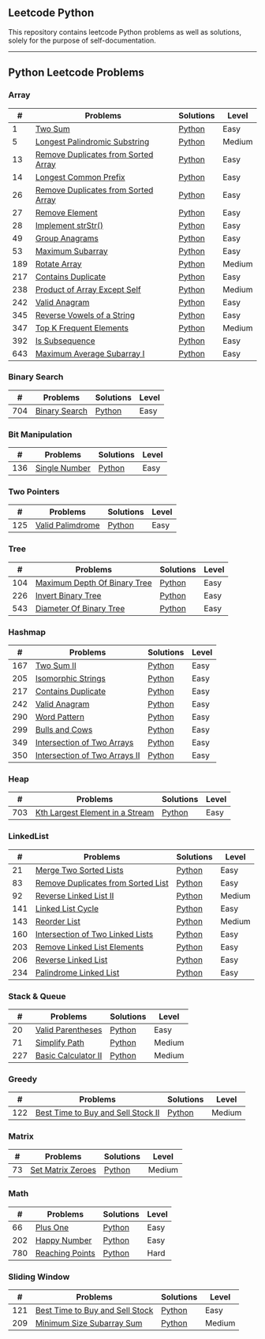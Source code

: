 ## Leetcode Python 
This repository contains leetcode Python problems as well as solutions, solely for the purpose of self-documentation.

---

## Python Leetcode Problems

### Array
| \# | Problems | Solutions | Level| 
|----|----------|-----------|------|
| 1 | [Two Sum](https://leetcode.com/problems/two-sum/) | [Python](./Array/1.%20Two%20Sum.py) | Easy |
| 5 | [Longest Palindromic Substring](https://leetcode.com/problems/longest-palindromic-substring/) | [Python](./Array/5.%20Longest%20Palindromic%20Substring.py) | Medium |
| 13 | [Remove Duplicates from Sorted Array](https://leetcode.com/problems/roman-to-integer/) | [Python](./Array/13.%20Roman%20to%20Integer.py) | Easy |
| 14 | [Longest Common Prefix](https://leetcode.com/problems/longest-common-prefix/) | [Python](./Array/14.%20Longest%20Common%20Prefix.py) | Easy |
| 26 | [Remove Duplicates from Sorted Array](https://leetcode.com/problems/remove-duplicates-from-sorted-array/) | [Python](./Array/26.%20Remove%20Duplicates%20from%20Sorted%20Array.py) | Easy |
| 27 | [Remove Element](https://leetcode.com/problems/remove-element/) | [Python](./Array/27.%20Remove%20Element.py) | Easy |
| 28 | [Implement strStr()](https://leetcode.com/problems/implement-strstr/) | [Python](./Array/28.%20Implement%20strStr().py) | Easy |
| 49 | [Group Anagrams](https://leetcode.com/problems/group-anagrams/) | [Python](./Array/49.%20Group%20Anagrams.py) | Easy |
| 53 | [Maximum Subarray](https://leetcode.com/problems/maximum-subarray/) | [Python](./Array/53.%20Maximum%20Subarray.py) | Easy |
| 189 | [Rotate Array](https://leetcode.com/problems/rotate-array/) | [Python](./Array/189.%20Rotate%20Array.py) | Medium |
| 217 | [Contains Duplicate](https://leetcode.com/problems/contains-duplicate/) | [Python](./Array/217.%20Contains%20Duplicates.py) | Easy |
| 238 | [Product of Array Except Self](https://leetcode.com/problems/product-of-array-except-self/) | [Python](./Array/238.%20Product%20of%20Array%20Except%20Self.py) | Medium |
| 242 | [Valid Anagram](https://leetcode.com/problems/valid-anagram/) | [Python](./Array/242.%20Valid%20Anagram.py) | Easy |
| 345 | [Reverse Vowels of a String](https://leetcode.com/problems/reverse-vowels-of-a-string/) | [Python](./Array/345.%20Reverse%20Vowels%20of%20a%20String.py) | Easy |
| 347 | [Top K Frequent Elements](https://leetcode.com/problems/top-k-frequent-elements/) | [Python](./Array/347.%20Top%20K%20Frequent%20Elements.py) | Medium |
| 392 | [Is Subsequence](https://leetcode.com/problems/is-subsequence/) | [Python](./Array/392.%20Is%20Subsequence.py) | Easy |
| 643 | [Maximum Average Subarray I](https://leetcode.com/problems/maximum-average-subarray-i/) | [Python](./Array/643.%20Maximum%20Average%20Subarray%20I.py) | Easy |

### Binary Search
| \# | Problems | Solutions | Level|
|----|----------|-----------|------|
| 704 | [Binary Search](https://leetcode.com/problems/binary-search/) | [Python](./Binary%20Search/704.%20Binary%20Search.py) | Easy |

### Bit Manipulation
| \# | Problems | Solutions | Level|
|----|----------|-----------|------|
| 136 | [Single Number](https://leetcode.com/problems/single-number/) | [Python](./Binary%Manipulation/136.%20Single%20Number.py) | Easy |

### Two Pointers
| \# | Problems | Solutions | Level|
|----|----------|-----------|------|
| 125 | [Valid Palimdrome](https://leetcode.com/problems/valid-palindrome/) | [Python](./Two%20Pointers/141.%20Valid%20Palindrome.py) | Easy |

### Tree
| \# | Problems | Solutions | Level|
|----|----------|-----------|------|
| 104 | [Maximum Depth Of Binary Tree](https://leetcode.com/problems/maximum-depth-of-binary-tree/) | [Python](./Tree/104.%20Maximum%20Depth%20Of%20Binary%20Tree.py) | Easy |
| 226 | [Invert Binary Tree](https://leetcode.com/problems/invert-binary-tree/) | [Python](./Tree/226.%20Invert%20Binary%20Tree.py) | Easy |
| 543 | [Diameter Of Binary Tree](https://leetcode.com/problems/diameter-of-binary-tree/) | [Python](./Tree/543.%20Diameter%20Of%20Binary%20Tree.py) | Easy |

### Hashmap
| \# | Problems | Solutions | Level|
|----|----------|-----------|------|
| 167 | [Two Sum II](https://leetcode.com/problems/two-sum-ii-input-array-is-sorted/) | [Python](./Hashmap/167.%20Two%20Sum%20II.py) | Easy |
| 205 | [Isomorphic Strings](https://leetcode.com/problems/isomorphic-strings/) | [Python](./Hashmap/205.%20Isomorphic%20Strings.py) | Easy |
| 217 | [Contains Duplicate](https://leetcode.com/problems/contains-duplicate/) | [Python](./Hashmap/217.%20Contains%20Duplicate.py) | Easy |
| 242 | [Valid Anagram](https://leetcode.com/problems/valid-anagram/) | [Python](./Hashmap/242.%20Valid%20Anagram.py) | Easy |
| 290 | [Word Pattern](https://leetcode.com/problems/word-pattern/) | [Python](./Hashmap/290.%20Word%20Pattern.py) | Easy |
| 299 | [Bulls and Cows](https://leetcode.com/problems/bulls-and-cows/) | [Python](./Hashmap/299.%20Bulls%20and%20Cows.py) | Easy |
| 349 | [Intersection of Two Arrays](https://leetcode.com/problems/intersection-of-two-arrays/) | [Python](./Hashmap/349.%20Intersection%20of%20Two%20Arrays.py) | Easy |
| 350 | [Intersection of Two Arrays II](https://leetcode.com/problems/intersection-of-two-arrays/) | [Python](./Hashmap/350.%20Intersection%20of%20Two%20Arrays%20II.py) | Easy |

### Heap
| \# | Problems | Solutions | Level|
|----|----------|-----------|------|
| 703 | [Kth Largest Element in a Stream](https://leetcode.com/problems/kth-largest-element-in-a-stream/) | [Python](./Heap/703.%20Kth%20Largest%20Element%20in%20a%20Stream.py) | Easy |


### LinkedList
| \# | Problems | Solutions | Level|
|----|----------|-----------|------|
| 21 | [Merge Two Sorted Lists](https://leetcode.com/problems/merge-two-sorted-lists/) | [Python](./LinkedList/21.%20Merge%20Two%20Sorted%20Lists.py) | Easy |
| 83 | [Remove Duplicates from Sorted List](https://leetcode.com/problems/remove-duplicates-from-sorted-list/) | [Python](./LinkedList/83.%20Remove%20Duplicates%20from%20Sorted%20List.py) | Easy |
| 92 | [Reverse Linked List II](https://leetcode.com/problems/reverse-linked-list-ii/) | [Python](./LinkedList/92.%20Reverse%20Linked%20List%20II.py) | Medium |
| 141 | [Linked List Cycle](https://leetcode.com/problems/merge-two-sorted-lists/) | [Python](./LinkedList/141.%20Linked%20List%20Cycle.py) | Easy |
| 143 | [Reorder List](https://leetcode.com/problems/reorder-list/) | [Python](./LinkedList/143.%20Reorder%20List.py) | Medium |
| 160 | [Intersection of Two Linked Lists](https://leetcode.com/problems/intersection-of-two-linked-lists/) | [Python](./LinkedList/160.%20Intersection%20of%20Two%20Linked%20Lists.py) | Easy |
| 203 | [Remove Linked List Elements](https://leetcode.com/problems/remove-linked-list-elements/) | [Python](./LinkedList/203.%20Remove%20Linked%20List%20Elements.py) | Easy |
| 206 | [Reverse Linked List](https://leetcode.com/problems/merge-two-sorted-lists/) | [Python](./LinkedList/206.%20Reverse%20Linked%20List.py) | Easy |
| 234 | [Palindrome Linked List](https://leetcode.com/problems/palindrome-linked-list/) | [Python](./LinkedList/234.%20Palindrome%20Linked%20List.py) | Easy |



### Stack & Queue
| \# | Problems | Solutions | Level|
|----|----------|-----------|------|
| 20 | [Valid Parentheses](https://leetcode.com/problems/valid-parentheses/) | [Python](./Stack%20and%20Queue/20.%20Valid%20Parentheses.py) | Easy |
| 71 | [Simplify Path](https://leetcode.com/problems/simplify-path/) | [Python](./Stack%20and%20Queue/71.%20Simplify%20Path.py) | Medium |
| 227 | [Basic Calculator II](https://leetcode.com/problems/basic-calculator-ii/) | [Python](./Stack%20and%20Queue/227.%20Basic%20Calculator%20II.py) | Medium |


### Greedy
| \# | Problems | Solutions | Level|
|----|----------|-----------|------|
| 122 | [Best Time to Buy and Sell Stock II](https://leetcode.com/problems/best-time-to-buy-and-sell-stock-ii/) | [Python](./Greedy/122.%20Best%20Time%20to%20Buy%20and%20Sell%20Stock%20II.py) | Medium |


### Matrix
| \# | Problems | Solutions | Level|
|----|----------|-----------|------|
| 73 | [Set Matrix Zeroes](https://leetcode.com/problems/set-matrix-zeroes/) | [Python](./Matrix/73.%20Set%20Matrix%20Zeroes.py) | Medium |

### Math
| \# | Problems | Solutions | Level|
|----|----------|-----------|------|
| 66 | [Plus One](https://leetcode.com/problems/plus-one/) | [Python](./Math/66.%20Plus%20One.py) | Easy |
| 202 | [Happy Number](https://leetcode.com/problems/happy-number/) | [Python](./Math/202.%20Happy%20Number.py) | Easy |
| 780 | [Reaching Points](https://leetcode.com/problems/reaching-points/) | [Python](./Math/780.%20Reaching%20Points.py) | Hard |


### Sliding Window
| \# | Problems | Solutions | Level|
|----|----------|-----------|------|
| 121 | [Best Time to Buy and Sell Stock](https://leetcode.com/problems/best-time-to-buy-and-sell-stock/) | [Python](./Sliding%20Window/121.%20Best%20Time%20To%20Buy%20And%20Sell%20Stock.py) | Easy |
| 209 | [Minimum Size Subarray Sum](https://leetcode.com/problems/minimum-size-subarray-sum/) | [Python](./Sliding%20Window/209.%20Minimum%20Size%20Subarray%20Sum.py) | Medium |